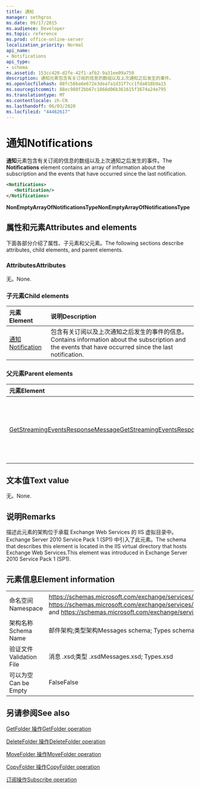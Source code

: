 ```yaml
---
title: 通知
manager: sethgros
ms.date: 09/17/2015
ms.audience: Developer
ms.topic: reference
ms.prod: office-online-server
localization_priority: Normal
api_name:
- Notifications
api_type:
- schema
ms.assetid: 153cc420-d2fe-42f1-afb2-9a31ee09a750
description: 通知元素包含有关订阅的信息的数组以及上次通知之后发生的事件。
ms.openlocfilehash: 88fc56ba6e672e3dea7a1d31f7cc1fda018b9a15
ms.sourcegitcommit: 88ec988f2bb67c1866d06b361615f3674a24e795
ms.translationtype: MT
ms.contentlocale: zh-CN
ms.lasthandoff: 06/03/2020
ms.locfileid: "44462617"
---
```

# <a name="notifications"></a><span data-ttu-id="46ffa-103">通知</span><span class="sxs-lookup"><span data-stu-id="46ffa-103">Notifications</span></span>

<span data-ttu-id="46ffa-104">**通知**元素包含有关订阅的信息的数组以及上次通知之后发生的事件。</span><span class="sxs-lookup"><span data-stu-id="46ffa-104">The **Notifications** element contains an array of information about the subscription and the events that have occurred since the last notification.</span></span> 
  
```xml
<Notifications>
   <Notification/>
</Notifications>
```

 <span data-ttu-id="46ffa-105">**NonEmptyArrayOfNotificationsType**</span><span class="sxs-lookup"><span data-stu-id="46ffa-105">**NonEmptyArrayOfNotificationsType**</span></span>
## <a name="attributes-and-elements"></a><span data-ttu-id="46ffa-106">属性和元素</span><span class="sxs-lookup"><span data-stu-id="46ffa-106">Attributes and elements</span></span>

<span data-ttu-id="46ffa-107">下面各部分介绍了属性、子元素和父元素。</span><span class="sxs-lookup"><span data-stu-id="46ffa-107">The following sections describe attributes, child elements, and parent elements.</span></span>
  
### <a name="attributes"></a><span data-ttu-id="46ffa-108">Attributes</span><span class="sxs-lookup"><span data-stu-id="46ffa-108">Attributes</span></span>

<span data-ttu-id="46ffa-109">无。</span><span class="sxs-lookup"><span data-stu-id="46ffa-109">None.</span></span>
  
### <a name="child-elements"></a><span data-ttu-id="46ffa-110">子元素</span><span class="sxs-lookup"><span data-stu-id="46ffa-110">Child elements</span></span>

|<span data-ttu-id="46ffa-111">**元素**</span><span class="sxs-lookup"><span data-stu-id="46ffa-111">**Element**</span></span>|<span data-ttu-id="46ffa-112">**说明**</span><span class="sxs-lookup"><span data-stu-id="46ffa-112">**Description**</span></span>|
|:-----|:-----|
|[<span data-ttu-id="46ffa-113">通知</span><span class="sxs-lookup"><span data-stu-id="46ffa-113">Notification</span></span>](notification-ex15websvcsotherref.md) <br/> |<span data-ttu-id="46ffa-114">包含有关订阅以及上次通知之后发生的事件的信息。</span><span class="sxs-lookup"><span data-stu-id="46ffa-114">Contains information about the subscription and the events that have occurred since the last notification.</span></span>  <br/> |
   
### <a name="parent-elements"></a><span data-ttu-id="46ffa-115">父元素</span><span class="sxs-lookup"><span data-stu-id="46ffa-115">Parent elements</span></span>

|<span data-ttu-id="46ffa-116">**元素**</span><span class="sxs-lookup"><span data-stu-id="46ffa-116">**Element**</span></span>|<span data-ttu-id="46ffa-117">**说明**</span><span class="sxs-lookup"><span data-stu-id="46ffa-117">**Description**</span></span>|
|:-----|:-----|
|[<span data-ttu-id="46ffa-118">GetStreamingEventsResponseMessage</span><span class="sxs-lookup"><span data-stu-id="46ffa-118">GetStreamingEventsResponseMessage</span></span>](getstreamingeventsresponsemessage.md) <br/> |<span data-ttu-id="46ffa-119">包含单个[GetStreamingEvents 操作](getstreamingevents-operation.md)请求的状态和结果。</span><span class="sxs-lookup"><span data-stu-id="46ffa-119">Contains the status and result of a single [GetStreamingEvents operation](getstreamingevents-operation.md) request.</span></span>  <br/> |
   
## <a name="text-value"></a><span data-ttu-id="46ffa-120">文本值</span><span class="sxs-lookup"><span data-stu-id="46ffa-120">Text value</span></span>

<span data-ttu-id="46ffa-121">无。</span><span class="sxs-lookup"><span data-stu-id="46ffa-121">None.</span></span>
  
## <a name="remarks"></a><span data-ttu-id="46ffa-122">说明</span><span class="sxs-lookup"><span data-stu-id="46ffa-122">Remarks</span></span>

<span data-ttu-id="46ffa-123">描述此元素的架构位于承载 Exchange Web Services 的 IIS 虚拟目录中。Exchange Server 2010 Service Pack 1 (SP1) 中引入了此元素。</span><span class="sxs-lookup"><span data-stu-id="46ffa-123">The schema that describes this element is located in the IIS virtual directory that hosts Exchange Web Services.This element was introduced in Exchange Server 2010 Service Pack 1 (SP1).</span></span>
  
## <a name="element-information"></a><span data-ttu-id="46ffa-124">元素信息</span><span class="sxs-lookup"><span data-stu-id="46ffa-124">Element information</span></span>

|||
|:-----|:-----|
|<span data-ttu-id="46ffa-125">命名空间</span><span class="sxs-lookup"><span data-stu-id="46ffa-125">Namespace</span></span>  <br/> |<span data-ttu-id="46ffa-126">https://schemas.microsoft.com/exchange/services/2006/messages 和 https://schemas.microsoft.com/exchange/services/2006/types</span><span class="sxs-lookup"><span data-stu-id="46ffa-126">https://schemas.microsoft.com/exchange/services/2006/messages and https://schemas.microsoft.com/exchange/services/2006/types</span></span>  <br/> |
|<span data-ttu-id="46ffa-127">架构名称</span><span class="sxs-lookup"><span data-stu-id="46ffa-127">Schema Name</span></span>  <br/> |<span data-ttu-id="46ffa-128">邮件架构;类型架构</span><span class="sxs-lookup"><span data-stu-id="46ffa-128">Messages schema; Types schema</span></span>  <br/> |
|<span data-ttu-id="46ffa-129">验证文件</span><span class="sxs-lookup"><span data-stu-id="46ffa-129">Validation File</span></span>  <br/> |<span data-ttu-id="46ffa-130">消息 .xsd;类型 .xsd</span><span class="sxs-lookup"><span data-stu-id="46ffa-130">Messages.xsd; Types.xsd</span></span>  <br/> |
|<span data-ttu-id="46ffa-131">可以为空</span><span class="sxs-lookup"><span data-stu-id="46ffa-131">Can be Empty</span></span>  <br/> |<span data-ttu-id="46ffa-132">False</span><span class="sxs-lookup"><span data-stu-id="46ffa-132">False</span></span>  <br/> |
   
## <a name="see-also"></a><span data-ttu-id="46ffa-133">另请参阅</span><span class="sxs-lookup"><span data-stu-id="46ffa-133">See also</span></span>



[<span data-ttu-id="46ffa-134">GetFolder 操作</span><span class="sxs-lookup"><span data-stu-id="46ffa-134">GetFolder operation</span></span>](getfolder-operation.md)
  
[<span data-ttu-id="46ffa-135">DeleteFolder 操作</span><span class="sxs-lookup"><span data-stu-id="46ffa-135">DeleteFolder operation</span></span>](deletefolder-operation.md)
  
[<span data-ttu-id="46ffa-136">MoveFolder 操作</span><span class="sxs-lookup"><span data-stu-id="46ffa-136">MoveFolder operation</span></span>](movefolder-operation.md)
  
[<span data-ttu-id="46ffa-137">CopyFolder 操作</span><span class="sxs-lookup"><span data-stu-id="46ffa-137">CopyFolder operation</span></span>](copyfolder-operation.md)
  
[<span data-ttu-id="46ffa-138">订阅操作</span><span class="sxs-lookup"><span data-stu-id="46ffa-138">Subscribe operation</span></span>](subscribe-operation.md)

